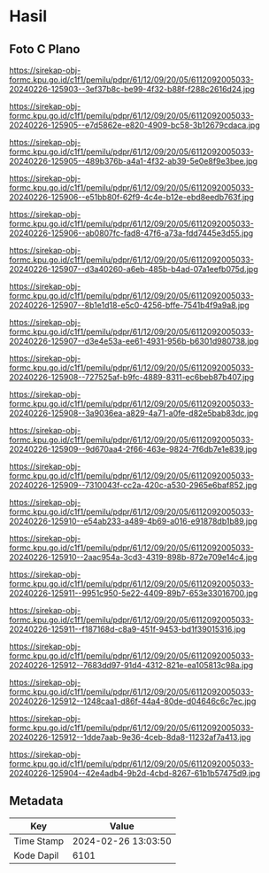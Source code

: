 # Hasil

## Foto C Plano

https://sirekap-obj-formc.kpu.go.id/c1f1/pemilu/pdpr/61/12/09/20/05/6112092005033-20240226-125903--3ef37b8c-be99-4f32-b88f-f288c2616d24.jpg

https://sirekap-obj-formc.kpu.go.id/c1f1/pemilu/pdpr/61/12/09/20/05/6112092005033-20240226-125905--e7d5862e-e820-4909-bc58-3b12679cdaca.jpg

https://sirekap-obj-formc.kpu.go.id/c1f1/pemilu/pdpr/61/12/09/20/05/6112092005033-20240226-125905--489b376b-a4a1-4f32-ab39-5e0e8f9e3bee.jpg

https://sirekap-obj-formc.kpu.go.id/c1f1/pemilu/pdpr/61/12/09/20/05/6112092005033-20240226-125906--e51bb80f-62f9-4c4e-b12e-ebd8eedb763f.jpg

https://sirekap-obj-formc.kpu.go.id/c1f1/pemilu/pdpr/61/12/09/20/05/6112092005033-20240226-125906--ab0807fc-fad8-47f6-a73a-fdd7445e3d55.jpg

https://sirekap-obj-formc.kpu.go.id/c1f1/pemilu/pdpr/61/12/09/20/05/6112092005033-20240226-125907--d3a40260-a6eb-485b-b4ad-07a1eefb075d.jpg

https://sirekap-obj-formc.kpu.go.id/c1f1/pemilu/pdpr/61/12/09/20/05/6112092005033-20240226-125907--8b1e1d18-e5c0-4256-bffe-7541b4f9a9a8.jpg

https://sirekap-obj-formc.kpu.go.id/c1f1/pemilu/pdpr/61/12/09/20/05/6112092005033-20240226-125907--d3e4e53a-ee61-4931-956b-b6301d980738.jpg

https://sirekap-obj-formc.kpu.go.id/c1f1/pemilu/pdpr/61/12/09/20/05/6112092005033-20240226-125908--727525af-b9fc-4889-8311-ec6beb87b407.jpg

https://sirekap-obj-formc.kpu.go.id/c1f1/pemilu/pdpr/61/12/09/20/05/6112092005033-20240226-125908--3a9036ea-a829-4a71-a0fe-d82e5bab83dc.jpg

https://sirekap-obj-formc.kpu.go.id/c1f1/pemilu/pdpr/61/12/09/20/05/6112092005033-20240226-125909--9d670aa4-2f66-463e-9824-7f6db7e1e839.jpg

https://sirekap-obj-formc.kpu.go.id/c1f1/pemilu/pdpr/61/12/09/20/05/6112092005033-20240226-125909--7310043f-cc2a-420c-a530-2965e6baf852.jpg

https://sirekap-obj-formc.kpu.go.id/c1f1/pemilu/pdpr/61/12/09/20/05/6112092005033-20240226-125910--e54ab233-a489-4b69-a016-e91878db1b89.jpg

https://sirekap-obj-formc.kpu.go.id/c1f1/pemilu/pdpr/61/12/09/20/05/6112092005033-20240226-125910--2aac954a-3cd3-4319-898b-872e709e14c4.jpg

https://sirekap-obj-formc.kpu.go.id/c1f1/pemilu/pdpr/61/12/09/20/05/6112092005033-20240226-125911--9951c950-5e22-4409-89b7-653e33016700.jpg

https://sirekap-obj-formc.kpu.go.id/c1f1/pemilu/pdpr/61/12/09/20/05/6112092005033-20240226-125911--f187168d-c8a9-451f-9453-bd1f39015316.jpg

https://sirekap-obj-formc.kpu.go.id/c1f1/pemilu/pdpr/61/12/09/20/05/6112092005033-20240226-125912--7683dd97-91d4-4312-821e-ea105813c98a.jpg

https://sirekap-obj-formc.kpu.go.id/c1f1/pemilu/pdpr/61/12/09/20/05/6112092005033-20240226-125912--1248caa1-d86f-44a4-80de-d04646c6c7ec.jpg

https://sirekap-obj-formc.kpu.go.id/c1f1/pemilu/pdpr/61/12/09/20/05/6112092005033-20240226-125912--1dde7aab-9e36-4ceb-8da8-11232af7a413.jpg

https://sirekap-obj-formc.kpu.go.id/c1f1/pemilu/pdpr/61/12/09/20/05/6112092005033-20240226-125904--42e4adb4-9b2d-4cbd-8267-61b1b57475d9.jpg


## Metadata

| Key        | Value               |
| ---------- | ------------------- |
| Time Stamp | 2024-02-26 13:03:50 |
| Kode Dapil | 6101                |



